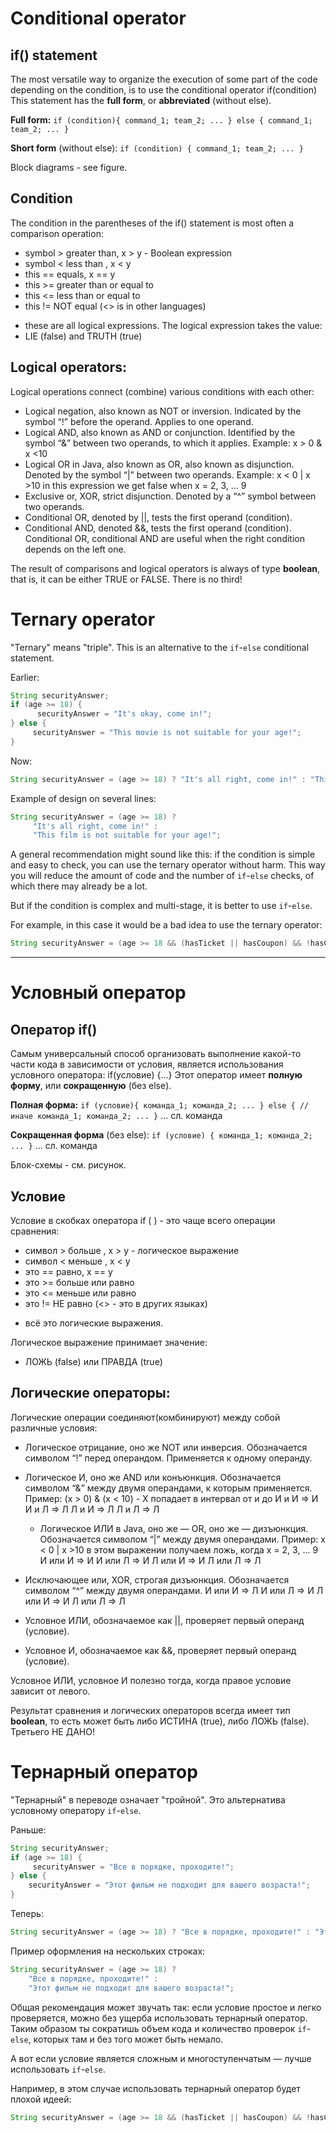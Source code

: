 # Conditional operator

## if() statement

The most versatile way to organize the execution of some part of the code
depending on the condition, is to use the conditional operator
if(condition)
This statement has the **full form**, or **abbreviated** (without else).

**Full form:**
        `if (condition){
            command_1;
            team_2;
            ...
        } else {
            command_1;
            team_2;
            ...
        }`

**Short form** (without else):
        `if (condition) {
            command_1;
            team_2;
            ...
        }`

Block diagrams - see figure.

## Condition
The condition in the parentheses of the if() statement is most often a comparison operation:
* symbol > greater than, x > y - Boolean expression
* symbol < less than , x < y
* this == equals, x == y
* this >= greater than or equal to
* this <= less than or equal to
* this != NOT equal (<> is in other languages)
- these are all logical expressions.
  The logical expression takes the value:
- LIE (false) and TRUTH (true)

## Logical operators:
Logical operations connect (combine) various conditions with each other:
* Logical negation, also known as NOT or inversion.
  Indicated by the symbol “!” before the operand. Applies to one operand.
* Logical AND, also known as AND or conjunction. Identified by the symbol “&” between two operands,
  to which it applies. Example: x > 0 & x <10
* Logical OR in Java, also known as OR, also known as disjunction. Denoted by the symbol “|” between
  two operands.
  Example: x < 0 | x >10 in this expression we get false when x = 2, 3, ... 9
* Exclusive or, XOR, strict disjunction.
  Denoted by a “^” symbol between two operands.
* Conditional OR, denoted by ||, tests the first operand (condition).
* Conditional AND, denoted &&, tests the first operand (condition).
  Conditional OR, conditional AND are useful when the right condition depends on the left one.

The result of comparisons and logical operators is always of type **boolean**,
that is, it can be either TRUE or FALSE.
There is no third!

# Ternary operator

"Ternary" means "triple". This is an alternative to the `if`-`else` conditional statement.

Earlier:
```java
String securityAnswer;
if (age >= 18) {
      securityAnswer = "It's okay, come in!";
} else {
     securityAnswer = "This movie is not suitable for your age!";
}
```

Now:
```java
String securityAnswer = (age >= 18) ? "It's all right, come in!" : "This film is not suitable for your age!";
```

Example of design on several lines:
```java
String securityAnswer = (age >= 18) ?
     "It's all right, come in!" :
     "This film is not suitable for your age!";
```

A general recommendation might sound like this: if the condition is simple and easy to check, you can use the ternary operator without harm. This way you will reduce the amount of code and the number of `if`-`else` checks, of which there may already be a lot.

But if the condition is complex and multi-stage, it is better to use `if`-`else`.

For example, in this case it would be a bad idea to use the ternary operator:
```java
String securityAnswer = (age >= 18 && (hasTicket || hasCoupon) && !hasChild) ? "Come in!" : "You can not pass!";
```
____________________________________________________

# Условный оператор

## Оператор if()

Самым универсальный способ организовать выполнение какой-то части кода в зависимости от условия, 
является использования условного оператора: 
    if(условие) {...}
Этот оператор имеет **полную форму**, или **сокращенную** (без else).

**Полная форма:**
`if (условие){
    команда_1;
    команда_2;
    ...
} else { // иначе
    команда_1;
    команда_2;
    ...
}`
... сл. команда

**Сокращенная форма** (без else):
`if (условие) {
    команда_1;
    команда_2;
    ...
}`
... сл. команда

Блок-схемы - см. рисунок.



## Условие
Условие в скобках оператора if (   ) - это чаще всего операции сравнения:
*  символ > больше , x > y - логическое выражение
*  символ < меньше , x < y
*  это == равно, x == y
*  это >=  больше или равно
*  это <=  меньше или равно
*  это != НЕ равно (<> - это в других языках)
- всё это логические выражения. 

Логическое выражение принимает значение: 
- ЛОЖЬ (false) или ПРАВДА (true)

## Логические операторы:
Логические операции соединяют(комбинируют) между собой различные условия: 
* Логическое отрицание, оно же NOT или инверсия.
  Обозначается символом “!” перед операндом. Применяется к одному операнду.

* Логическое И, оно же AND или конъюнкция. Обозначается символом “&” между двумя операндами,
  к которым применяется. Пример: (x > 0) & (x < 10) - X попадает в интервал от и до
  И и И => И
  И и Л => Л
  Л и И => Л
  Л и Л => Л

  * Логическое ИЛИ в Java, оно же — OR, оно же — дизъюнкция. Обозначается символом “|” между
    двумя операндами. 
  Пример: x < 0 | x >10  в этом выражении получаем ложь, когда x = 2, 3, ... 9
    И или И => И
    И или Л => И
    Л или И => И
    Л или Л => Л

* Исключающее или, XOR, строгая дизъюнкция. 
Обозначается символом “^” между двумя операндами.
  И или И => Л
  И или Л => И
  Л или И => И
  Л или Л => Л

* Условное ИЛИ, обозначаемое как ||, проверяет первый операнд (условие).

* Условное И, обозначаемое как &&, проверяет первый операнд (условие).

Условное ИЛИ, условное И полезно тогда, когда правое условие зависит от левого.

Результат сравнения и логических операторов всегда имеет тип **boolean**,
то есть может быть либо ИСТИНА (true), либо ЛОЖЬ (false).
Третьего НЕ ДАНО!

# Тернарный оператор

"Тернарный" в переводе означает "тройной". Это альтернатива условному оператору `if`-`else`.

Раньше:
```java
String securityAnswer;
if (age >= 18) {
     securityAnswer = "Все в порядке, проходите!";
} else {
    securityAnswer = "Этот фильм не подходит для вашего возраста!";
}
```

Теперь:
```java
String securityAnswer = (age >= 18) ? "Все в порядке, проходите!" : "Этот фильм не подходит для вашего возраста!";
```

Пример оформления на нескольких строках:
```java
String securityAnswer = (age >= 18) ?
    "Все в порядке, проходите!" :
    "Этот фильм не подходит для вашего возраста!";
```

Общая рекомендация может звучать так: если условие простое и легко проверяется, можно без ущерба использовать тернарный оператор. Таким образом ты сократишь объем кода и количество проверок `if`-`else`, которых там и без того может быть немало.

А вот если условие является сложным и многоступенчатым — лучше использовать `if`-`else`.

Например, в этом случае использовать тернарный оператор будет плохой идеей:
```java
String securityAnswer = (age >= 18 && (hasTicket || hasCoupon) && !hasChild) ? "Проходите!" : "Вы не можете пройти!";
```